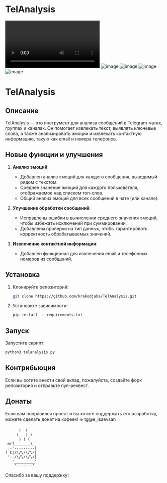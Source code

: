 # TelAnalysis
<video src="https://user-images.githubusercontent.com/107117398/223553362-8f24206e-55de-4ed2-bdd1-1d6093f8d60b.mp4"></video>
![image](https://user-images.githubusercontent.com/107117398/223553327-a0ef0115-6cfe-4c38-9f0b-67062354a79c.png)
![image](https://user-images.githubusercontent.com/107117398/223553309-ba92ee44-ff54-4e3e-b49a-70596cde4198.png)
![image](https://user-images.githubusercontent.com/107117398/223553300-a5874615-fe67-4f8d-a042-df3aa5e3b0e6.png)
![image](https://user-images.githubusercontent.com/107117398/209858730-fe6ff0a3-9fcd-4d13-be6a-3f2a6bdd198b.png)

# TelAnalysis

## Описание

TelAnalysis — это инструмент для анализа сообщений в Telegram-чатах, группах и каналах. Он помогает извлекать текст, выявлять ключевые слова, а также анализировать эмоции и извлекать контактную информацию, такую как email и номера телефонов.

## Новые функции и улучшения

1. **Анализ эмоций**:
   - Добавлен анализ эмоций для каждого сообщения, выводимый рядом с текстом.
   - Среднее значение эмоций для каждого пользователя, отображаемое над списком топ-слов.
   - Общий анализ эмоций для всех сообщений в чате (или канале).

2. **Улучшение обработки сообщений**:
   - Исправлены ошибки в вычислении среднего значения эмоций, чтобы избежать исключений при суммировании.
   - Добавлены проверки на тип данных, чтобы гарантировать корректность обрабатываемых значений.

3. **Извлечение контактной информации**:
   - Добавлен функционал для извлечения email и телефонных номеров из сообщений.

## Установка

1. Клонируйте репозиторий:

   ```bash
   git clone https://github.com/krakodjaba/TelAnalysis.git
   ```

2. Установите зависимости:

   ```bash
   pip install -r requirements.txt
   ```

## Запуск

Запустите скрипт:

```bash
python3 telanalysis.py
```

## Контрибьюция

Если вы хотите внести свой вклад, пожалуйста, создайте форк репозитория и отправьте пул-реквест.

## Донаты

Если вам понравился проект и вы хотите поддержать его разработку, можете сделать донат на кофеек! ☕️
tg@e_isaevsan
```
      )  (
     (   ) )
      ) ( (
 mrf_______)_
 .-'---------|  
( C|/\/\/\/\/|
 '-./\/\/\/\/|
   '_________'
    '-------'
```

Спасибо за вашу поддержку! 
